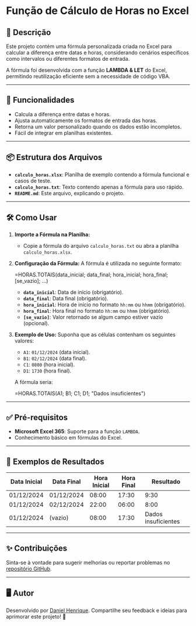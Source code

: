 
# Função de Cálculo de Horas no Excel

## 📝 Descrição
Este projeto contém uma fórmula personalizada criada no Excel para calcular a diferença entre datas e horas, considerando cenários específicos como intervalos ou diferentes formatos de entrada.

A fórmula foi desenvolvida com a função **LAMBDA & LET** do Excel, permitindo reutilização eficiente sem a necessidade de código VBA.

---

## 🚀 Funcionalidades
- Calcula a diferença entre datas e horas.
- Ajusta automaticamente os formatos de entrada das horas.
- Retorna um valor personalizado quando os dados estão incompletos.
- Fácil de integrar em planilhas existentes.

---

## 📦 Estrutura dos Arquivos
- **`calculo_horas.xlsx`**: Planilha de exemplo contendo a fórmula funcional e casos de teste.
- **`calculo_horas.txt`**: Texto contendo apenas a fórmula para uso rápido.
- **`README.md`**: Este arquivo, explicando o projeto.

---

## 🛠️ Como Usar
1. **Importe a Fórmula na Planilha:**
   - Copie a fórmula do arquivo `calculo_horas.txt` ou abra a planilha `calculo_horas.xlsx`.

2. **Configuração da Fórmula:**
   A fórmula é utilizada no seguinte formato:
   
   =HORAS.TOTAIS(data_inicial; data_final; hora_inicial; hora_final; [se_vazio]; ...)
   
   - **`data_inicial`**: Data de início (obrigatório).
   - **`data_final`**: Data final (obrigatório).
   - **`hora_inicial`**: Hora de início no formato `hh:mm` ou `hhmm` (obrigatório).
   - **`hora_final`**: Hora final no formato `hh:mm` ou `hhmm` (obrigatório).
   - **`[se_vazio]`**: Valor retornado se algum campo estiver vazio (opcional).

3. **Exemplo de Uso:**
   Suponha que as células contenham os seguintes valores:
   - `A1`: `01/12/2024` (data inicial).
   - `B1`: `02/12/2024` (data final).
   - `C1`: `0800` (hora inicial).
   - `D1`: `1730` (hora final).

   A fórmula seria:
   
   =HORAS.TOTAIS(A1; B1; C1; D1; "Dados insuficientes")
   

---

## ✅ Pré-requisitos
- **Microsoft Excel 365**: Suporte para a função `LAMBDA`.
- Conhecimento básico em fórmulas do Excel.

---

## 📂 Exemplos de Resultados
| Data Inicial | Data Final   | Hora Inicial | Hora Final | Resultado   |
|--------------|--------------|--------------|------------|-------------|
| 01/12/2024   | 01/12/2024   | 08:00        | 17:30      | 9:30        |
| 01/12/2024   | 02/12/2024   | 22:00        | 06:00      | 8:00        |
| 01/12/2024   | (vazio)      | 08:00        | 17:30      | Dados insuficientes |

---

## ✨ Contribuições
Sinta-se à vontade para sugerir melhorias ou reportar problemas no [repositório GitHub](https://github.com/Daniel-Hsilva).

---

## 🖥️ Autor
Desenvolvido por [Daniel Henrique](www.linkedin.com/in/danielhsilva44).
Compartilhe seu feedback e ideias para aprimorar este projeto! 🚀
